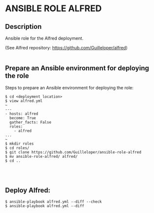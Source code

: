 # ANSIBLE ROLE ALFRED

## Description
Ansible role for the Alfred deployment.

(See Alfred repository: https://github.com/Guilleloper/alfred)
<br/><br/>

## Prepare an Ansible environment for deploying the role
Steps to prepare an Ansible environment for deploying the role:
```
$ cd <deployment location>
$ view alfred.yml
~
---
- hosts: alfred
  become: True
  gather_facts: False
  roles:
    - alfred
...
~
$ mkdir roles
$ cd roles/
$ git clone https://github.com/Guilleloper/ansible-role-alfred
$ mv ansible-role-alfred/ alfred/
$ cd ..
```
<br/><br/>
## Deploy Alfred:
```
$ ansible-playbook alfred.yml --diff --check
$ ansible-playbook alfred.yml --diff
```
